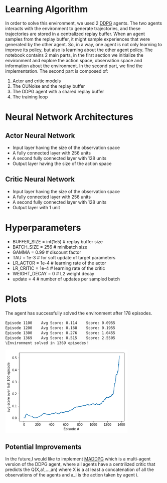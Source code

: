 # Learning Algorithm
In order to solve this environment, we used 2 [DDPG](https://arxiv.org/pdf/1509.02971.pdf) agents. The two agents interacts with the environment to generate trajectories,
and these trajectories are stored in a centralized replay buffer. When an agent samples from the replay buffer, it might sample experiences that were generated by the other agent.
So, in a way, one agent is not only learning to improve its policy, but also is learning about the other agent policy.
The notebook contains 2 main parts, in the first section we initialize the environment and explore the action space, observation space and information about
the environment. In the second part, we find the implementation. The second part is composed of:
1. Actor and critic models
2. The OUNoise and the replay buffer
3. The DDPG agent with a shared replay buffer
4. The training loop
# Neural Network Architectures
## Actor Neural Network
* Input layer having the size of the observation space
* A fully connected layer with 256 units
* A second fully connected layer with 128 units
* Output layer having the size of the action space

## Critic Neural Network
* Input layer having the size of the observation space
* A fully connected layer with 256 units
* A second fully connected layer with 128 units
* Output layer with 1 unit
# Hyperparameters
* BUFFER_SIZE = int(1e5)  # replay buffer size
* BATCH_SIZE = 256        # minibatch size
* GAMMA = 0.99            # discount factor
* TAU = 1e-3              # for soft update of target parameters
* LR_ACTOR = 1e-4         # learning rate of the actor 
* LR_CRITIC = 1e-4        # learning rate of the critic
* WEIGHT_DECAY = 0        # L2 weight decay
* update = 4              # number of updates per sampled batch



# Plots
The agent has successfully solved the environment after 178 episodes.
```
Episode 1100	Avg Score: 0.114	Score: 0.0955
Episode 1200	Avg Score: 0.168	Score: 0.1955
Episode 1300	Avg Score: 0.276	Score: 1.0455
Episode 1369	Avg Score: 0.515	Score: 2.5505
\Environment solved in 1369 episodes!

```
![average score over the last 100 episodes](https://github.com/AhmedGharbi96/collaboration_and_competition_DRLND/blob/main/tennis_env.png)

## Potential Improvements
In the future,I would like to implement [MADDPG](https://arxiv.org/abs/1706.02275) which is a multi-agent version of the DDPG agent, where all agents have a centrilized critic
that predicts the Q(X,a1,...,an) where X is a at least a concatenation of all the observations of the agents and a_i is the action taken
by agent i.
